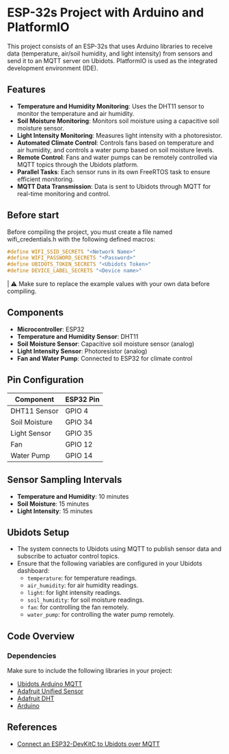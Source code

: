# ESP-32s Project with Arduino and PlatformIO

This project consists of an ESP-32s that uses Arduino libraries to receive data (temperature, air/soil humidity, and light intensity) from sensors and send it to an MQTT server on Ubidots. PlatformIO is used as the integrated development environment (IDE).

## Features

- **Temperature and Humidity Monitoring**: Uses the DHT11 sensor to monitor the temperature and air humidity.
- **Soil Moisture Monitoring**: Monitors soil moisture using a capacitive soil moisture sensor.
- **Light Intensity Monitoring**: Measures light intensity with a photoresistor.
- **Automated Climate Control**: Controls fans based on temperature and air humidity, and controls a water pump based on soil moisture levels.
- **Remote Control**: Fans and water pumps can be remotely controlled via MQTT topics through the Ubidots platform.
- **Parallel Tasks**: Each sensor runs in its own FreeRTOS task to ensure efficient monitoring.
- **MQTT Data Transmission**: Data is sent to Ubidots through MQTT for real-time monitoring and control.

## Before start

Before compiling the project, you must create a file named wifi_credentials.h with the following defined macros:

```c++
#define WIFI_SSID_SECRETS "<Network Name>"
#define WIFI_PASSWORD_SECRETS "<Password>"
#define UBIDOTS_TOKEN_SECRETS "<Ubidots Token>"
#define DEVICE_LABEL_SECRETS "<Device name>"
```

| ⚠️ Make sure to replace the example values with your own data before compiling.

## Components

- **Microcontroller**: ESP32
- **Temperature and Humidity Sensor**: DHT11
- **Soil Moisture Sensor**: Capacitive soil moisture sensor (analog)
- **Light Intensity Sensor**: Photoresistor (analog)
- **Fan and Water Pump**: Connected to ESP32 for climate control

## Pin Configuration

| Component       | ESP32 Pin |
|-----------------|-----------|
| DHT11 Sensor    | GPIO 4    |
| Soil Moisture   | GPIO 34   |
| Light Sensor    | GPIO 35   |
| Fan             | GPIO 12   |
| Water Pump      | GPIO 14   |

## Sensor Sampling Intervals

- **Temperature and Humidity**: 10 minutes
- **Soil Moisture**: 15 minutes
- **Light Intensity**: 15 minutes

## Ubidots Setup

- The system connects to Ubidots using MQTT to publish sensor data and subscribe to actuator control topics.
- Ensure that the following variables are configured in your Ubidots dashboard:
  - `temperature`: for temperature readings.
  - `air_humidity`: for air humidity readings.
  - `light`: for light intensity readings.
  - `soil_humidity`: for soil moisture readings.
  - `fan`: for controlling the fan remotely.
  - `water_pump`: for controlling the water pump remotely.

## Code Overview

### Dependencies

Make sure to include the following libraries in your project:

- [Ubidots Arduino MQTT](https://github.com/ubidots/esp32-mqtt)
- [Adafruit Unified Sensor](https://github.com/adafruit/Adafruit_Sensor)
- [Adafruit DHT](https://github.com/adafruit/DHT-sensor-library)
- [Arduino](https://www.arduino.cc/reference/en/libraries/)

## References

- [Connect an ESP32-DevKitC to Ubidots over MQTT](https://help.ubidots.com/en/articles/748067-connect-an-esp32-devkitc-to-ubidots-over-mqtt)
